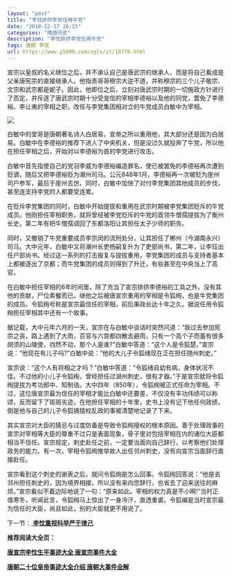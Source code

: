 ```yaml
---
layout: "post"
title: "李忱排挤李党任用牛党"
date: "2018-12-17 16:15"
categories: "隋唐历史"
description: "李忱排挤李党任用牛党"
tags: 唐朝 李忱
url: https://www.y5000.com/zgls/st/19770.html
---
```






宣宗以皇叔的名义继位之后，并不承认自己是唐武宗的继承人，而是将自己看成是父亲唐宪宗的直接继承人。他指责哥哥穆宗大逆不道，并称穆宗的三个儿子敬宗、文宗和武宗都是妮子。因此，他即位之后，立刻对唐武宗时期的一切施政方针进行了否定，并斥逐了唐武宗时期十分受宠信的宰相李德裕以及他的同党，罢免了李德裕、李让夷的宰相之职，改任与李党集团相对立的牛党成员白敏中为宰相。

![](https://img.y5000.com/uploads/allimg/170426/8-1F426111442546.jpg)

白敏中的堂哥是唐朝著名诗人白居易，宣帝之所以重用他，其大部分还是因为白居易。白敏中在李德裕的推荐下进人了中央机关，但是没过久就投奔了牛党，所以他在担任宰相之后，开始对以李德裕为首的李党进行攻击。

白敏中首先指使自己的党羽李威为李德裕编造罪名，使已被罢免的李德裕再次遭到贬谪，随后又把李德裕贬为潮州司马。公元848年1月，李德裕再一次被贬为崖州司户参军，最后于崖州去世。同时，白敏中加快了对付李党集团其他成员的步伐，甚至连支持李党的人都要受连累。

在贬斥李党集团的同时，白敏中开始提拔和重用在武宗时期被李党集团贬斥的牛党成员。他刚担任宰相职务，就将曾经被李党贬斥的牛党的首领牛僧孺提拔为了衡州长史，第二年有把牛僧孺调回了东都洛阳让其担任太子少师的职务。

同时，又撤销了牛党重要成员李宗闵的流刑处分，让其担任了郴州（今湖南永兴）司马。大中元年，白敏中又将潮州长吏杨嗣复升为了吏部尚书，第二年，让李珏出任户部尚书。经过这一系列的打击报复与提拔重用，李党集团的成员与支持者基本上都被逐出了京都；而牛党集团的成员则得到了升迁，有些甚至在中央当上了高官。

在白敏中担任宰相的6年时间里，除了充当了宣宗排挤李德裕的工具之外，没有其他的贡献，尸位素餐而已。继他之后被唐宣宗重用的宰相是令狐绚，也是牛党集团的成员。令狐绚号称是宣宗最信任的宰相，前后秉政长达十年之久。据说任用令狐绚担任宰相其中还有一个故事。

据记载，大中元年六月的一天，宣宗在与白敏中谈话时突然问道：“我过去参加宪宗之丧，路上遇到了大雨，百官与六宫都四散去避雨，只有一个高个子而蓄有很多胡须的山陵使，岿然不动，那个人是谁?”白敏中答道：“这个人是令狐楚。”宣宗说：“他现在有儿子吗?”白敏中说：“他的大儿子令狐绪现在正在担任随州刺史。”

宣宗说：“这个人有将相之才吗？”白敏中答道：“令狐绪自幼有病，身体状况不佳。不过他的小儿子令狐绚，曾经担任过湖州刺史，很有才器。”于是宣宗就将令狐绚提拔为考功郎中、知制诰。大中四年（850年），令狐绚被正式任命为宰相。不过，这位唐宣宗最为信任的宰相才能比白敏中还要差，不仅没有丰功伟绩可以称颂，反而留下了斑斑劣迹。在他担任宰相的十年里，史书上没有记下他任何政绩，倒是他与自己的儿子令狐搞擅权乱政的事被清楚地记录了下来。

其实宣宗对大臣的猜忌与过度防备是导致令狐绚擅权的根本原因。善于处理政事的宣宗对宰相等大臣的尊重不过只是表面现象，骨子里对包括宰相在内的诸位大臣都相当不信任。宣宗规定，刺史赴任之前，一定要当面向自己辞行，以考察他们处理政务的能力。有一次，宰相令狐绚推举故人出任邻州刺史，没有向宣宗当面辞行直接赴任。

宣宗看到这个刺史的谢表之后，就问令狐绚是怎么回事。令狐绚回答说：“他是去邻州担任刺史的，因为境界相接，所以没有来向您辞行，也省去了迎来送往的麻烦。”宣宗看似不着边际地说了一句：“原来如此。宰相的权力真是不小啊!”当时正值寒冬，听闻此言，令狐绚马上惊出了一身冷汗，直透重裘。令狐编是当时宣宗最为信任的大臣，尚且如此，别的大臣就更不用说了。

下一节：[ **李忱重视科举严于律己**](https://www.y5000.com/zgls/st/19771.html)

**推荐阅读大全页：**

[**唐宣宗李忱生平事迹大全 唐宣宗事件大全**](https://www.y5000.com/zgls/st/19776.html)

[**唐朝二十位皇帝事迹大全介绍 唐朝大事件全解**](https://www.y5000.com/zgls/st/19949.html)
